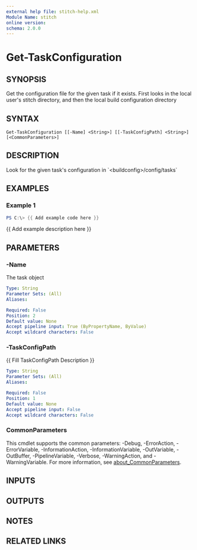 ```yaml
---
external help file: stitch-help.xml
Module Name: stitch
online version:
schema: 2.0.0
---
```


# Get-TaskConfiguration

## SYNOPSIS
Get the configuration file for the given task if it exists. 
First looks in the local user's stitch
directory, and then the local build configuration directory

## SYNTAX

```
Get-TaskConfiguration [[-Name] <String>] [[-TaskConfigPath] <String>] [<CommonParameters>]
```

## DESCRIPTION
Look for the given task's configuration in \`\<buildconfig\>/config/tasks\`

## EXAMPLES

### Example 1
```powershell
PS C:\> {{ Add example code here }}
```

{{ Add example description here }}

## PARAMETERS

### -Name
The task object

```yaml
Type: String
Parameter Sets: (All)
Aliases:

Required: False
Position: 2
Default value: None
Accept pipeline input: True (ByPropertyName, ByValue)
Accept wildcard characters: False
```

### -TaskConfigPath
{{ Fill TaskConfigPath Description }}

```yaml
Type: String
Parameter Sets: (All)
Aliases:

Required: False
Position: 1
Default value: None
Accept pipeline input: False
Accept wildcard characters: False
```

### CommonParameters
This cmdlet supports the common parameters: -Debug, -ErrorAction, -ErrorVariable, -InformationAction, -InformationVariable, -OutVariable, -OutBuffer, -PipelineVariable, -Verbose, -WarningAction, and -WarningVariable. For more information, see [about_CommonParameters](http://go.microsoft.com/fwlink/?LinkID=113216).

## INPUTS

## OUTPUTS

## NOTES

## RELATED LINKS
